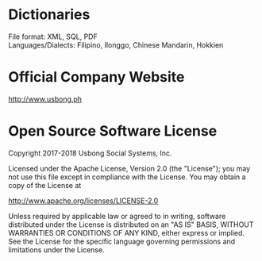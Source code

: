 # Dictionaries
File format: XML, SQL, PDF<br>
Languages/Dialects: Filipino, Ilonggo, Chinese Mandarin, Hokkien

# Official Company Website
http://www.usbong.ph

# Open Source Software License
Copyright 2017-2018 Usbong Social Systems, Inc.

Licensed under the Apache License, Version 2.0 (the "License"); you may not use this file except in compliance with the License. You may obtain a copy of the License at

   http://www.apache.org/licenses/LICENSE-2.0
  
Unless required by applicable law or agreed to in writing, software distributed under the License is distributed on an "AS IS" BASIS, WITHOUT WARRANTIES OR CONDITIONS OF ANY KIND, either express or implied. See the License for the specific language governing permissions and limitations under the License.

